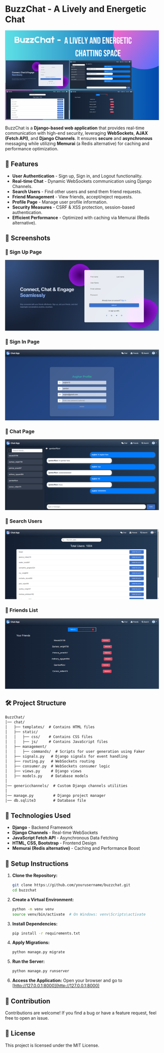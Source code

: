 # BuzzChat - A Lively and Energetic Chat

![BuzzChat](images/BuzzChat.png)

BuzzChat is a **Django-based web application** that provides real-time communication with high-end security, leveraging **WebSockets**, **AJAX (Fetch API)**, and **Django Channels**. It ensures **secure** and **asynchronous** messaging while utilizing **Memurai** (a Redis alternative) for caching and performance optimization.

## 🚀 Features

- **User Authentication** - Sign up, Sign in, and Logout functionality.
- **Real-time Chat** - Dynamic WebSockets communication using Django Channels.
- **Search Users** - Find other users and send them friend requests.
- **Friend Management** - View friends, accept/reject requests.
- **Profile Page** - Manage user profile information.
- **Security Measures** - CSRF & XSS protection, session-based authentication.
- **Efficient Performance** - Optimized with caching via Memurai (Redis alternative).

## 📌 Screenshots

### 🔹 Sign Up Page
![Sign Up](images/signup.png)

### 🔹 Sign In Page
![Sign In](images/profile.png)

### 🔹 Chat Page
![Chat](images/chat.png)

### 🔹 Search Users
![Search Users](images/search.png)

### 🔹 Friends List
![Friends](images/friends.png)

## 🛠️ Project Structure

```
BuzzChat/
│── chat/
│   ├── templates/  # Contains HTML files
│   ├── static/
│   │   ├── css/    # Contains CSS files
│   │   ├── js/     # Contains JavaScript files
│   ├── management/
│   │   ├── commands/  # Scripts for user generation using Faker
│   ├── signals.py   # Django signals for event handling
│   ├── routing.py   # WebSockets routing
│   ├── consumer.py  # WebSockets consumer logic
│   ├── views.py     # Django views
│   ├── models.py    # Database models
│
│── genericchannels/  # Custom Django channels utilities
│
│── manage.py         # Django project manager
│── db.sqlite3        # Database file
```

## 🔧 Technologies Used

- **Django** - Backend Framework
- **Django Channels** - Real-time WebSockets
- **JavaScript Fetch API** - Asynchronous Data Fetching
- **HTML, CSS, Bootstrap** - Frontend Design
- **Memurai (Redis alternative)** - Caching and Performance Boost

## 🔗 Setup Instructions

1. **Clone the Repository:**
   ```sh
   git clone https://github.com/yourusername/buzzchat.git
   cd buzzchat
   ```

2. **Create a Virtual Environment:**
   ```sh
   python -m venv venv
   source venv/bin/activate  # On Windows: venv\Scripts\activate
   ```

3. **Install Dependencies:**
   ```sh
   pip install -r requirements.txt
   ```

4. **Apply Migrations:**
   ```sh
   python manage.py migrate
   ```

5. **Run the Server:**
   ```sh
   python manage.py runserver
   ```

6. **Access the Application:**
   Open your browser and go to [http://127.0.0.1:8000](http://127.0.0.1:8000)

## 🤝 Contribution

Contributions are welcome! If you find a bug or have a feature request, feel free to open an issue.

## 📜 License

This project is licensed under the MIT License.
